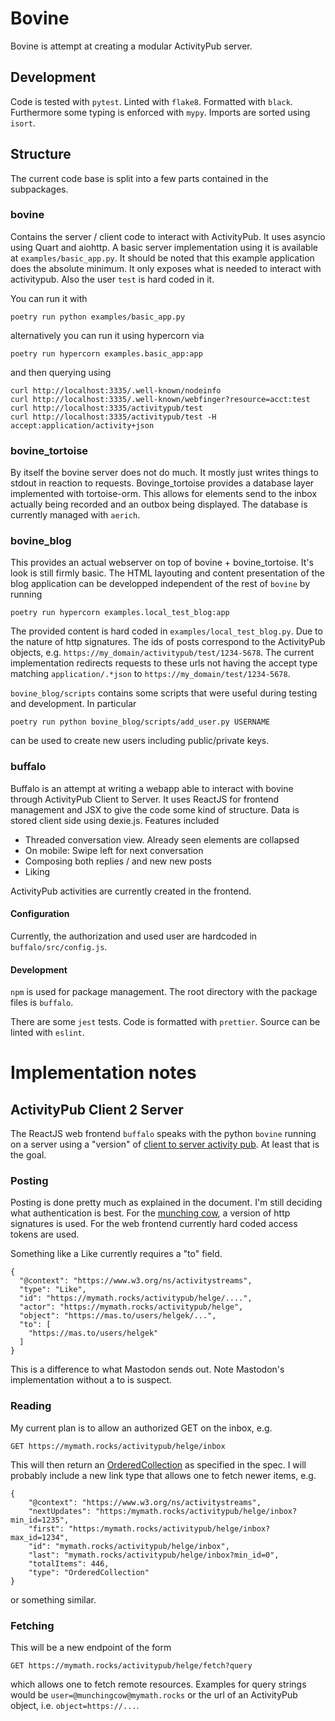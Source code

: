 # Bovine

Bovine is attempt at creating a modular ActivityPub server.

## Development

Code is tested with `pytest`. Linted with `flake8`. Formatted with `black`. Furthermore some typing is enforced with `mypy`. Imports are sorted using `isort`.

## Structure

The current code base is split into a few parts contained in the subpackages.

### bovine

Contains the server / client code to interact with ActivityPub. It uses asyncio using Quart and aiohttp. A basic server implementation using it is available at `examples/basic_app.py`. It should be noted that this example application does the absolute minimum. It only exposes what is needed to interact with activitypub. Also the user `test` is hard coded in it.

You can run it with

```
poetry run python examples/basic_app.py
```

alternatively you can run it using hypercorn via

```
poetry run hypercorn examples.basic_app:app
```

and then querying using

```
curl http://localhost:3335/.well-known/nodeinfo
curl http://localhost:3335/.well-known/webfinger?resource=acct:test
curl http://localhost:3335/activitypub/test
curl http://localhost:3335/activitypub/test -H accept:application/activity+json
```

### bovine_tortoise

By itself the bovine server does not do much. It mostly just writes things to stdout in reaction to requests. Bovinge_tortoise provides a database layer implemented with tortoise-orm. This allows for elements send to the inbox actually being recorded and an outbox being displayed. The database is currently managed with `aerich`.

### bovine_blog

This provides an actual webserver on top of bovine + bovine_tortoise. It's look is still firmly basic. The HTML layouting and content presentation of the blog application can be developped independent of the rest of `bovine` by running

```
poetry run hypercorn examples.local_test_blog:app
```

The provided content is hard coded in `examples/local_test_blog.py`. Due to the nature of http signatures. The ids of posts correspond to the ActivityPub objects, e.g. `https://my_domain/activitypub/test/1234-5678`. The current implementation redirects requests to these urls not having the accept type matching `application/.*json` to `https://my_domain/test/1234-5678`.

`bovine_blog/scripts` contains some scripts that were useful during testing and development. In particular

```
poetry run python bovine_blog/scripts/add_user.py USERNAME
```

can be used to create new users including public/private keys.

### buffalo

Buffalo is an attempt at writing a webapp able to interact with bovine through ActivityPub Client to Server.
It uses ReactJS for frontend management and JSX to give the code some kind of structure. Data is stored
client side using dexie.js. Features included

- Threaded conversation view. Already seen elements are collapsed
- On mobile: Swipe left for next conversation
- Composing both replies / and new new posts
- Liking

ActivityPub activities are currently created in the frontend.

#### Configuration

Currently, the authorization and used user are hardcoded in `buffalo/src/config.js`.

#### Development

`npm` is used for package management. The root directory with the package files is `buffalo`.

There are some `jest` tests. Code is formatted with `prettier`. Source can be linted with `eslint`.

# Implementation notes

## ActivityPub Client 2 Server

The ReactJS web frontend `buffalo` speaks with the python `bovine` running on a server using a "version" of [client to server activity pub](https://www.w3.org/TR/activitypub/#client-to-server-interactions). At least that is the goal.

### Posting

Posting is done pretty much as explained in the document. I'm still deciding what authentication is best. For the [munching cow](https://mymath.rocks/munchingcow), a version of http signatures is used. For the web frontend currently hard coded access tokens are used.

Something like a Like currently requires a "to" field.

```
{
  "@context": "https://www.w3.org/ns/activitystreams",
  "type": "Like",
  "id": "https://mymath.rocks/activitypub/helge/....",
  "actor": "https://mymath.rocks/activitypub/helge",
  "object": "https://mas.to/users/helgek/...",
  "to": [
    "https://mas.to/users/helgek"
  ]
}
```

This is a difference to what Mastodon sends out. Note Mastodon's implementation without a to is suspect.

### Reading

My current plan is to allow an authorized GET on the inbox, e.g.

```
GET https://mymath.rocks/activitypub/helge/inbox
```

This will then return an [OrderedCollection](https://www.w3.org/TR/activitypub/#inbox) as specified in the spec. I will probably include a new link type that allows one to fetch newer items, e.g.

```
{
    "@context": "https://www.w3.org/ns/activitystreams",
    "nextUpdates": "https:/mymath.rocks/activitypub/helge/inbox?min_id=1235",
    "first": "https:/mymath.rocks/activitypub/helge/inbox?max_id=1234",
    "id": "mymath.rocks/activitypub/helge/inbox",
    "last": "mymath.rocks/activitypub/helge/inbox?min_id=0",
    "totalItems": 446,
    "type": "OrderedCollection"
}

```

or something similar.

### Fetching

This will be a new endpoint of the form

```
GET https://mymath.rocks/activitypub/helge/fetch?query
```

which allows one to fetch remote resources. Examples for query strings would be `user=@munchingcow@mymath.rocks` or the url of an ActivityPub object, i.e. `object=https://...`.
